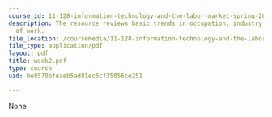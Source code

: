```yaml
---
course_id: 11-128-information-technology-and-the-labor-market-spring-2005
description: The resource reviews basic trends in occupation, industry, and the nature
  of work.
file_location: /coursemedia/11-128-information-technology-and-the-labor-market-spring-2005/be8570bfeaeb5ad81ec6cf35056ce251_week2.pdf
file_type: application/pdf
layout: pdf
title: week2.pdf
type: course
uid: be8570bfeaeb5ad81ec6cf35056ce251

---
```

None